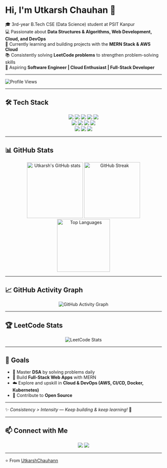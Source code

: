 # Hi, I'm Utkarsh Chauhan 👋   

🎓 3rd-year B.Tech CSE (Data Science) student at PSIT Kanpur  
💻 Passionate about **Data Structures & Algorithms, Web Development, Cloud, and DevOps**  
🚀 Currently learning and building projects with the **MERN Stack & AWS Cloud**  
📚 Consistently solving **LeetCode problems** to strengthen problem-solving skills  
🌱 Aspiring **Software Engineer | Cloud Enthusiast | Full-Stack Developer**  
 
---

![Profile Views](https://komarev.com/ghpvc/?username=UtkarshChauhann&color=blue&style=flat-square)

---
## 🛠️ Tech Stack
<p align="center">
  <!-- Languages -->
  <img src="https://img.shields.io/badge/Java-ED8B00?style=for-the-badge&logo=openjdk&logoColor=white"/>
  <img src="https://img.shields.io/badge/Python-3776AB?style=for-the-badge&logo=python&logoColor=white"/>
  <img src="https://img.shields.io/badge/JavaScript-F7DF1E?style=for-the-badge&logo=javascript&logoColor=black"/>
  <img src="https://img.shields.io/badge/HTML5-E34F26?style=for-the-badge&logo=html5&logoColor=white"/>
  <img src="https://img.shields.io/badge/CSS3-1572B6?style=for-the-badge&logo=css3&logoColor=white"/>
  <br/>
  <!-- Frameworks -->
  <img src="https://img.shields.io/badge/React-20232A?style=for-the-badge&logo=react&logoColor=61DAFB"/>
  <img src="https://img.shields.io/badge/Node.js-43853D?style=for-the-badge&logo=node.js&logoColor=white"/>
  <img src="https://img.shields.io/badge/Express.js-404D59?style=for-the-badge"/>
  <img src="https://img.shields.io/badge/MongoDB-4EA94B?style=for-the-badge&logo=mongodb&logoColor=white"/>
  <br/>
  <!-- Tools -->
  <img src="https://img.shields.io/badge/Git-F05032?style=for-the-badge&logo=git&logoColor=white"/>
  <img src="https://img.shields.io/badge/GitHub-181717?style=for-the-badge&logo=github&logoColor=white"/>
  <img src="https://img.shields.io/badge/AWS-FF9900?style=for-the-badge&logo=amazonaws&logoColor=white"/>
</p>

---

## 📊 GitHub Stats
<p align="center">
  <img src="https://github-readme-stats.vercel.app/api?username=UtkarshChauhann&show_icons=true&theme=radical" alt="Utkarsh's GitHub stats" height="180"/>
  <img src="https://github-readme-streak-stats.herokuapp.com/?user=UtkarshChauhann&theme=radical" alt="GitHub Streak" height="180"/>
  <img src="https://github-readme-stats.vercel.app/api/top-langs/?username=Sneha-2201&layout=compact&theme=tokyonight&hide_border=true" alt="Top Languages" height="170"/>
</p>

---

## 📈 GitHub Activity Graph

<p align="center">
  <img src="https://github-readme-activity-graph.vercel.app/graph?username=UtkarshChauhann&theme=react-dark&hide_border=true&area=true" alt="GitHub Activity Graph"/>
</p>

---

## 🏆 LeetCode Stats

<p align="center">
  <img src="https://leetcard.jacoblin.cool/Utkarsh_Chauhann?theme=dark&font=JetBrains%20Mono&ext=heatmap" alt="LeetCode Stats"/>
</p>

---


## 🎯 Goals
- 📌 Master **DSA** by solving problems daily  
- 🚀 Build **Full-Stack Web Apps** with MERN  
- ☁️ Explore and upskill in **Cloud & DevOps (AWS, CI/CD, Docker, Kubernetes)**  
- 🎯 Contribute to **Open Source**  

---

✨ *Consistency > Intensity — Keep building & keep learning!* 🚀

---


## 📫 Connect with Me
<p align="center">
  <a href="mailto:utkarshchauhan27800@gmail.com"><img src="https://img.shields.io/badge/Gmail-D14836?style=for-the-badge&logo=gmail&logoColor=white"/></a>
  <a href="https://www.linkedin.com/in/utkarsh-chauhan-a63638272"><img src="https://img.shields.io/badge/LinkedIn-0077B5?style=for-the-badge&logo=linkedin&logoColor=white"/></a>
</p>

---

⭐ From [UtkarshChauhann](https://github.com/UtkarshChauhann)

